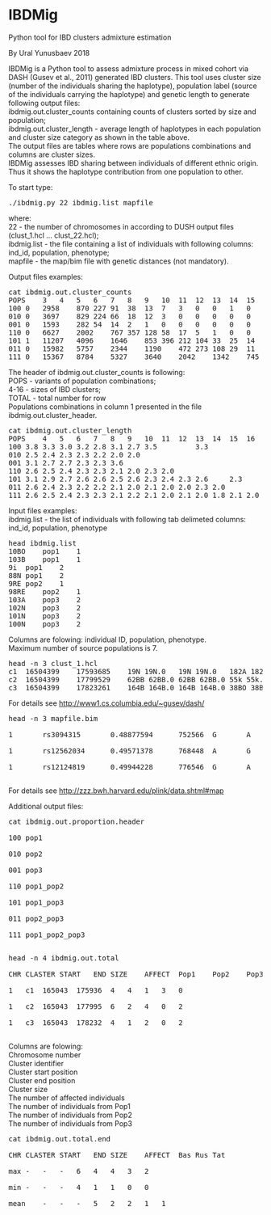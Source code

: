 # IBDMig
Python tool for IBD clusters admixture estimation

By Ural Yunusbaev 2018

IBDMig is a Python tool to assess admixture process in mixed cohort via DASH (Gusev et al., 2011) generated IBD clusters. This tool uses  cluster size (number of the individuals sharing the haplotype), population label (source of the individuals carrying the haplotype) and genetic length to generate following output files:<br>
ibdmig.out.cluster_counts containing counts of clusters sorted by size and population;<br>
ibdmig.out.cluster_length - average length of haplotypes in each population and cluster size category as shown in the table above.<br>
The output files are tables where rows are populations combinations and columns are cluster sizes.<br>
IBDMig assesses IBD sharing between individuals of different ethnic origin. Thus it shows the haplotype contribution from one population to other.

To start type:
<pre>./ibdmig.py 22 ibdmig.list mapfile</pre>
where:<br>
22 - the number of chromosomes in according to DUSH output files (clust_1.hcl ... clust_22.hcl);<br>
ibdmig.list - the file containing a list of individuals with following columns: ind_id, population, phenotype;<br>
mapfile - the map/bim file with genetic distances (not mandatory).<br>

Output files examples:
<pre>
cat ibdmig.out.cluster_counts
POPS	3	4	5	6	7	8	9	10	11	12	13	14	15	16	17	20	TOTAL
100	0	2958	870	227	91	38	13	7	3	0	0	1	0	0	0	0	4208
010	0	3697	829	224	66	18	12	3	0	0	0	0	0	0	0	0	4849
001	0	1593	282	54	14	2	1	0	0	0	0	0	0	0	0	0	1946
110	0	6627	2002	767	357	128	58	17	5	1	0	0	0	0	0	0	9962
101	1	11207	4096	1646	853	396	212	104	33	25	14	4	0	1	0	0	18592
011	0	15982	5757	2344	1190	472	273	108	29	11	6	2	1	0	0	0	26175
111	0	15367	8784	5327	3640	2042	1342	745	346	158	74	39	11	2	1	1	37879
</pre>
The header of ibdmig.out.cluster_counts is following: <br>
POPS - variants of population combinations;<br>
4-16 - sizes of IBD clusters;<br>
TOTAL - total number for row<br>
Populations combinations in column 1 presented in the file ibdmig.out.cluster_header.<br>

<pre>
cat ibdmig.out.cluster_length
POPS	4	5	6	7	8	9	10	11	12	13	14	15	16	17	20	TOTAL
100	3.8	3.3	3.0	3.2	2.8	3.1	2.7	3.5			3.3					3.6
010	2.5	2.4	2.3	2.3	2.2	2.0	2.0									2.5
001	3.1	2.7	2.7	2.3	2.3	3.6										3.0
110	2.6	2.5	2.4	2.3	2.3	2.1	2.0	2.3	2.0							2.5
101	3.1	2.9	2.7	2.6	2.6	2.5	2.6	2.3	2.4	2.3	2.6		2.3			3.0
011	2.6	2.4	2.3	2.2	2.2	2.1	2.0	2.1	2.0	2.0	2.3	2.0				2.5
111	2.6	2.5	2.4	2.3	2.3	2.1	2.2	2.1	2.0	2.1	2.0	1.8	2.1	2.0	2.1	2.5
</pre>

Input files examples:<br>
ibdmig.list - the list of individuals with following tab delimeted columns: ind_id, population, phenotype<br>

<pre>
head ibdmig.list
10BO	pop1	1
103B	pop1	1
9i	pop1	2
88N	pop1	2
9RE	pop2	1
98RE	pop2	1
103A	pop3	2
102N	pop3	2
101N	pop3	2
100N	pop3	2
</pre>
Columns are folowing: individual ID, population, phenotype.<br>
Maximum number of source populations is 7.

<pre>
head -n 3 clust_1.hcl
c1	16504399	17593685	19N 19N.0	19N 19N.0	182A 182A.0	182A 182A.0	66i 66i.1	66i 66i.1	153A 153A.1	153A 153A.1
c2	16504399	17799529	62BB 62BB.0	62BB 62BB.0	55k 55k.0	55k 55k.0	190k 190k.0	190k 190k.0	51A 51A.1	51A 51A.1
c3	16504399	17823261	164B 164B.0	164B 164B.0	38BO 38BO.1	38BO 38BO.1	36i 36i.1	36i 36i.1	100k 100k.1	100k 100k.1
</pre>
For details see http://www1.cs.columbia.edu/~gusev/dash/

<pre>
head -n 3 mapfile.bim<br>
1       rs3094315       0.48877594      752566  G       A<br>
1       rs12562034      0.49571378      768448  A       G<br>
1       rs12124819      0.49944228      776546  G       A<br>
</pre>
For details see http://zzz.bwh.harvard.edu/plink/data.shtml#map

Additional output files:

<pre>
cat ibdmig.out.proportion.header<br>
100	pop1<br>
010	pop2<br>
001	pop3<br>
110	pop1_pop2<br>
101	pop1_pop3<br>
011	pop2_pop3<br>
111	pop1_pop2_pop3<br>
</pre>

<pre>
head -n 4 ibdmig.out.total<br>
CHR	CLASTER	START	END	SIZE	AFFECT	Pop1	Pop2	Pop3<br>
1	c1	165043	175936	4	4	1	3	0<br>
1	c2	165043	177995	6	2	4	0	2<br>
1	c3	165043	178232	4	1	2	0	2<br>
</pre>
Columns are folowing:<br>
Chromosome number<br>
Cluster identifier<br>
Cluster start position<br>
Cluster end position<br>
Cluster size<br>
The number of affected individuals<br>
The number of individuals from Pop1<br>
The number of individuals from Pop2<br>
The number of individuals from Pop3<br>

<pre>
cat ibdmig.out.total.end<br>
CHR	CLASTER	START	END	SIZE	AFFECT	Bas	Rus	Tat<br>
max	-	-	-	6	4	4	3	2<br>
min	-	-	-	4	1	1	0	0<br>
mean	-	-	-	5	2	2	1	1<br>
</pre>
